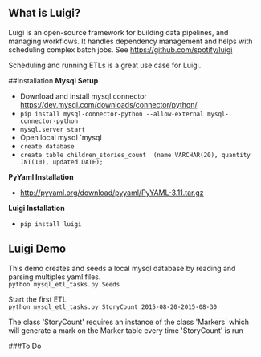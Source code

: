 ## What is Luigi?  
Luigi is an open-source framework for building data pipelines, and managing workflows. It handles dependency management and helps with scheduling complex batch jobs.
See https://github.com/spotify/luigi

Scheduling and running ETLs is a great use case for Luigi. 

##Installation 
**Mysql Setup**  
 * Download and install mysql.connector https://dev.mysql.com/downloads/connector/python/  
 * `pip install mysql-connector-python --allow-external mysql-connector-python`  
 * `mysql.server start`  
 *  Open local mysql `mysql 
 * `create database `  
 * `create table children_stories_count  (name VARCHAR(20), quantity INT(10), updated DATE);`

**PyYaml Installation**
  * http://pyyaml.org/download/pyyaml/PyYAML-3.11.tar.gz  

**Luigi Installation**  
  * `pip install luigi`
  
## Luigi Demo
This demo creates and seeds a local mysql database by reading and parsing multiples yaml files.   
`python mysql_etl_tasks.py Seeds`  

Start the first ETL  
`python mysql_etl_tasks.py StoryCount 2015-08-20-2015-08-30`  

The class 'StoryCount' requires an instance of the class 'Markers' which will generate a mark on the Marker table every time 'StoryCount' is run

###To Do
